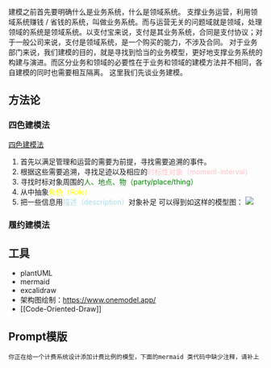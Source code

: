 
建模之前首先要明确什么是业务系统，什么是领域系统。
支撑业务运营，利用领域系统赚钱 / 省钱的系统，叫做业务系统。而与运营无关的问题域就是领域，处理领域的系统是领域系统。以支付宝来说，支付是其业务系统，合同是支付协议；对于一般公司来说，支付是领域系统，是一个购买的能力，不涉及合同。
对于业务部门来说，我们建模的目的，就是寻找到恰当的业务模型，更好地支撑业务系统的构建与演进。而区分业务和领域的必要性在于业务和领域的建模方法并不相同，各自建模的同时也需要相互隔离。
这里我们先谈业务建模。
## 方法论
### 四色建模法
[四色建模法](https://www.infoq.cn/article/xh-four-color-modeling)
1. 首先以满足管理和运营的需要为前提，寻找需要追溯的事件。
2. 根据这些需要追溯，寻找足迹以及相应的<span style="color: pink;">时标性对象（moment-interval）</span>
3. 寻找时标对象周围的<span style="color: green;">人、地点、物（party/place/thing）</span>
4. 从中抽象<span style="color: yellow;">角色（Role）</span>
5. 把一些信息用<span style="color: lightblue;">描述（description）</span>对象补足
可以得到如这样的模型图：
![](https://static001.infoq.cn/resource/image/23/91/234d9ff4f3d24620d5459a0aa1f91191.jpg)

### 履约建模法

## 工具

- plantUML
- mermaid
- excalidraw
- 架构图绘制：https://www.onemodel.app/
- [[Code-Oriented-Draw]]
## Prompt模版
```
你正在给一个计费系统设计添加计费比例的模型，下面的mermaid 类代码中缺少注释，请补上

```